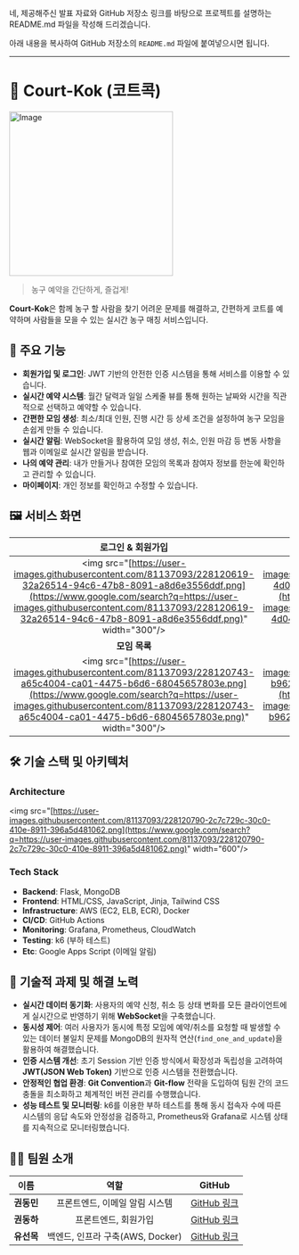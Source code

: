 네, 제공해주신 발표 자료와 GitHub 저장소 링크를 바탕으로 프로젝트를 설명하는 README.md 파일을 작성해 드리겠습니다.

아래 내용을 복사하여 GitHub 저장소의 `README.md` 파일에 붙여넣으시면 됩니다.

-----

# 🏀 Court-Kok (코트콕)

<img width="294" height="295" alt="Image" src="https://github.com/user-attachments/assets/2793310a-08af-4d96-bb78-3bedff8c4fc2" />

> 농구 예약을 간단하게, 즐겁게\!

**Court-Kok**은 함께 농구 할 사람을 찾기 어려운 문제를 해결하고, 간편하게 코트를 예약하며 사람들을 모을 수 있는 실시간 농구 매칭 서비스입니다.

## 🌟 주요 기능

  - **회원가입 및 로그인**: JWT 기반의 안전한 인증 시스템을 통해 서비스를 이용할 수 있습니다.
  - **실시간 예약 시스템**: 월간 달력과 일일 스케줄 뷰를 통해 원하는 날짜와 시간을 직관적으로 선택하고 예약할 수 있습니다.
  - **간편한 모임 생성**: 최소/최대 인원, 진행 시간 등 상세 조건을 설정하여 농구 모임을 손쉽게 만들 수 있습니다.
  - **실시간 알림**: WebSocket을 활용하여 모임 생성, 취소, 인원 마감 등 변동 사항을 웹과 이메일로 실시간 알림을 받습니다.
  - **나의 예약 관리**: 내가 만들거나 참여한 모임의 목록과 참여자 정보를 한눈에 확인하고 관리할 수 있습니다.
  - **마이페이지**: 개인 정보를 확인하고 수정할 수 있습니다.

## 🖼️ 서비스 화면

| 로그인 & 회원가입 | 메인 페이지 (예약) |
| :---: | :---: |
| \<img src="[https://user-images.githubusercontent.com/81137093/228120619-32a26514-94c6-47b8-8091-a8d6e3556ddf.png](https://www.google.com/search?q=https://user-images.githubusercontent.com/81137093/228120619-32a26514-94c6-47b8-8091-a8d6e3556ddf.png)" width="300"/\> | \<img src="[https://user-images.githubusercontent.com/81137093/228120712-4d04f2f9-7101-4ec1-a1b9-ac5d898491c1.png](https://www.google.com/search?q=https://user-images.githubusercontent.com/81137093/228120712-4d04f2f9-7101-4ec1-a1b9-ac5d898491c1.png)" width="300"/\> |
| **모임 목록** | **알림** |
| \<img src="[https://user-images.githubusercontent.com/81137093/228120743-a65c4004-ca01-4475-b6d6-68045657803e.png](https://www.google.com/search?q=https://user-images.githubusercontent.com/81137093/228120743-a65c4004-ca01-4475-b6d6-68045657803e.png)" width="300"/\> | \<img src="[https://user-images.githubusercontent.com/81137093/228120760-b962776c-3a32-4404-874d-176317d7b0f0.png](https://www.google.com/search?q=https://user-images.githubusercontent.com/81137093/228120760-b962776c-3a32-4404-874d-176317d7b0f0.png)" width="300"/\> |

## 🛠️ 기술 스택 및 아키텍처

### Architecture

\<img src="[https://user-images.githubusercontent.com/81137093/228120790-2c7c729c-30c0-410e-8911-396a5d481062.png](https://www.google.com/search?q=https://user-images.githubusercontent.com/81137093/228120790-2c7c729c-30c0-410e-8911-396a5d481062.png)" width="600"/\>

### Tech Stack

  - **Backend**: Flask, MongoDB
  - **Frontend**: HTML/CSS, JavaScript, Jinja, Tailwind CSS
  - **Infrastructure**: AWS (EC2, ELB, ECR), Docker
  - **CI/CD**: GitHub Actions
  - **Monitoring**: Grafana, Prometheus, CloudWatch
  - **Testing**: k6 (부하 테스트)
  - **Etc**: Google Apps Script (이메일 알림)

## 🎯 기술적 과제 및 해결 노력

  - **실시간 데이터 동기화**: 사용자의 예약 신청, 취소 등 상태 변화를 모든 클라이언트에게 실시간으로 반영하기 위해 **WebSocket**을 구축했습니다.
  - **동시성 제어**: 여러 사용자가 동시에 특정 모임에 예약/취소를 요청할 때 발생할 수 있는 데이터 불일치 문제를 MongoDB의 원자적 연산(`find_one_and_update`)을 활용하여 해결했습니다.
  - **인증 시스템 개선**: 초기 Session 기반 인증 방식에서 확장성과 독립성을 고려하여 **JWT(JSON Web Token)** 기반으로 인증 시스템을 전환했습니다.
  - **안정적인 협업 환경**: **Git Convention**과 **Git-flow** 전략을 도입하여 팀원 간의 코드 충돌을 최소화하고 체계적인 버전 관리를 수행했습니다.
  - **성능 테스트 및 모니터링**: k6를 이용한 부하 테스트를 통해 동시 접속자 수에 따른 시스템의 응답 속도와 안정성을 검증하고, Prometheus와 Grafana로 시스템 상태를 지속적으로 모니터링했습니다.

## 🧑‍💻 팀원 소개

| 이름 | 역할 |                                   GitHub                                   |
| :---: | :---: |:--------------------------------------------------------------------------:|
| **권동민** | 프론트엔드, 이메일 알림 시스템 |  [GitHub 링크](https://www.google.com/search?q=https://github.com/tomk1002)  |
| **권동하** | 프론트엔드, 회원가입 |  [GitHub 링크](https://www.google.com/search?q=https://github.com/ssyy3034)  |
| **유선목** | 백엔드, 인프라 구축(AWS, Docker) | [GitHub 링크](https://www.google.com/search?q=https://github.com/tjsahr9191) |
